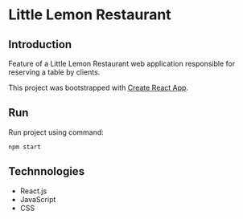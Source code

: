 # Little Lemon Restaurant

## Introduction
Feature of a Little Lemon Restaurant web application responsible for reserving a table by clients.

This project was bootstrapped with [Create React App](https://github.com/facebook/create-react-app).

## Run
Run project using command:
```
npm start
```

## Technnologies
* React.js
* JavaScript
* CSS

